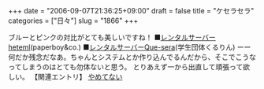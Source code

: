 +++
date = "2006-09-07T21:36:25+09:00"
draft = false
title = "ケセラセラ"
categories = ["日々"]
slug = "1866"
+++

ブルーとピンクの対比がとても美しいですね！
■<a href="http://heteml.jp/support/" target="_blank">レンタルサーバーheteml</a>(paperboy&co.)
■<a href="http://que-sera.jp/support.php" target="_blank">レンタルサーバーQue-sera</a>(学生団体くるりん)
ーー
何だか残念だなあ。ちゃんとシステムとか作り込んでるんだから、そこでこうなってしまうのはとても勿体ないと思う。
とりあえず一から出直して頑張って欲しい。
【関連エントリ】
<a href="http://ieiriblog.jugem.jp/?eid=919" target="_blank">やめてない</a>
